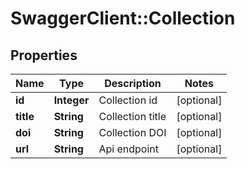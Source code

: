 # SwaggerClient::Collection

## Properties
Name | Type | Description | Notes
------------ | ------------- | ------------- | -------------
**id** | **Integer** | Collection id | [optional] 
**title** | **String** | Collection title | [optional] 
**doi** | **String** | Collection DOI | [optional] 
**url** | **String** | Api endpoint | [optional] 


